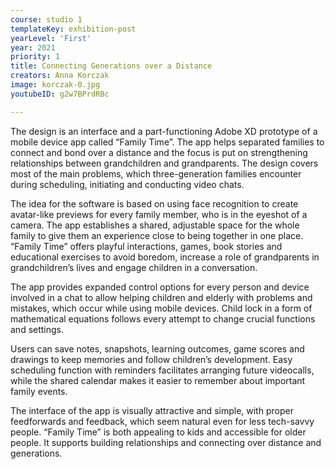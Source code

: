 ```yaml
---
course: studio 1
templateKey: exhibition-post
yearLevel: 'First'
year: 2021
priority: 1
title: Connecting Generations over a Distance
creators: Anna Korczak
image: korczak-0.jpg
youtubeID: g2w7BPrdRBc

---
```


The design is an interface and a part-functioning Adobe XD prototype of a mobile device app called “Family Time”. The app helps separated families to connect and bond over a distance and the focus is put on strengthening relationships between grandchildren and grandparents. The design covers most of the main problems, which three-generation families encounter during scheduling, initiating and conducting video chats.

The idea for the software is based on using face recognition to create avatar-like previews for every family member, who is in the eyeshot of a camera. The app establishes a shared, adjustable space for the whole family to give them an experience close to being together in one place. “Family Time” offers playful interactions, games, book stories and educational exercises to avoid boredom, increase a role of grandparents in grandchildren’s lives and engage children in a conversation.

The app provides expanded control options for every person and device involved in a chat to allow helping children and elderly with problems and mistakes, which occur while using mobile devices. Child lock in a form of mathematical equations follows every attempt to change crucial functions and settings.

Users can save notes, snapshots, learning outcomes, game scores and drawings to keep memories and follow children’s development. Easy scheduling function with reminders facilitates arranging future videocalls, while the shared calendar makes it easier to remember about important family events.

The interface of the app is visually attractive and simple, with proper feedforwards and feedback, which seem natural even for less tech-savvy people. “Family Time” is both appealing to kids and accessible for older people. It supports building relationships and connecting over distance and generations.
